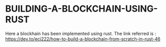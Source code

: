 # BUILDING-A-BLOCKCHAIN-USING-RUST

Here a blockhain has been implemented using rust. The link referred is : https://dev.to/ecj222/how-to-build-a-blockchain-from-scratch-in-rust-46
